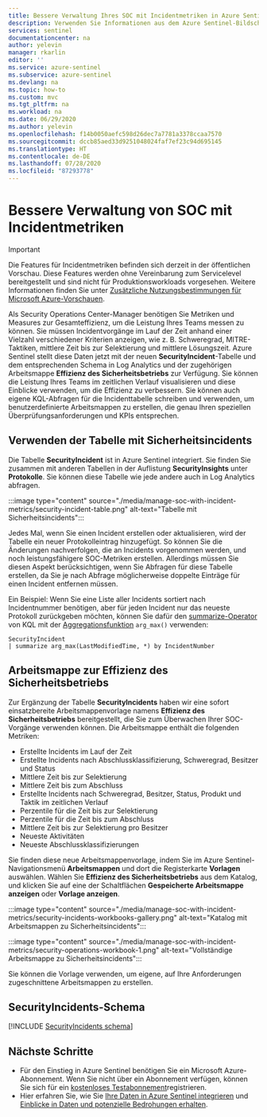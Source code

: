 ```yaml
---
title: Bessere Verwaltung Ihres SOC mit Incidentmetriken in Azure Sentinel | Microsoft-Dokumentation
description: Verwenden Sie Informationen aus dem Azure Sentinel-Bildschirm und der -Arbeitsmappe mit Incidentmetriken, um Ihr Security Operations Center (SOC) besser zu verwalten.
services: sentinel
documentationcenter: na
author: yelevin
manager: rkarlin
editor: ''
ms.service: azure-sentinel
ms.subservice: azure-sentinel
ms.devlang: na
ms.topic: how-to
ms.custom: mvc
ms.tgt_pltfrm: na
ms.workload: na
ms.date: 06/29/2020
ms.author: yelevin
ms.openlocfilehash: f14b0050aefc598d26dec7a7781a3378ccaa7570
ms.sourcegitcommit: dccb85aed33d9251048024faf7ef23c94d695145
ms.translationtype: HT
ms.contentlocale: de-DE
ms.lasthandoff: 07/28/2020
ms.locfileid: "87293778"
---
```

# <a name="manage-your-soc-better-with-incident-metrics"></a>Bessere Verwaltung von SOC mit Incidentmetriken

> [!IMPORTANT]
> Die Features für Incidentmetriken befinden sich derzeit in der öffentlichen Vorschau.
> Diese Features werden ohne Vereinbarung zum Servicelevel bereitgestellt und sind nicht für Produktionsworkloads vorgesehen.
> Weitere Informationen finden Sie unter [Zusätzliche Nutzungsbestimmungen für Microsoft Azure-Vorschauen](https://azure.microsoft.com/support/legal/preview-supplemental-terms/).

Als Security Operations Center-Manager benötigen Sie Metriken und Measures zur Gesamteffizienz, um die Leistung Ihres Teams messen zu können. Sie müssen Incidentvorgänge im Lauf der Zeit anhand einer Vielzahl verschiedener Kriterien anzeigen, wie z. B. Schweregrad, MITRE-Taktiken, mittlere Zeit bis zur Selektierung und mittlere Lösungszeit. Azure Sentinel stellt diese Daten jetzt mit der neuen **SecurityIncident**-Tabelle und dem entsprechenden Schema in Log Analytics und der zugehörigen Arbeitsmappe **Effizienz des Sicherheitsbetriebs** zur Verfügung. Sie können die Leistung Ihres Teams im zeitlichen Verlauf visualisieren und diese Einblicke verwenden, um die Effizienz zu verbessern. Sie können auch eigene KQL-Abfragen für die Incidenttabelle schreiben und verwenden, um benutzerdefinierte Arbeitsmappen zu erstellen, die genau Ihren speziellen Überprüfungsanforderungen und KPIs entsprechen.

## <a name="use-the-security-incidents-table"></a>Verwenden der Tabelle mit Sicherheitsincidents

Die Tabelle **SecurityIncident** ist in Azure Sentinel integriert. Sie finden Sie zusammen mit anderen Tabellen in der Auflistung **SecurityInsights** unter **Protokolle**. Sie können diese Tabelle wie jede andere auch in Log Analytics abfragen.

:::image type="content" source="./media/manage-soc-with-incident-metrics/security-incident-table.png" alt-text="Tabelle mit Sicherheitsincidents":::

Jedes Mal, wenn Sie einen Incident erstellen oder aktualisieren, wird der Tabelle ein neuer Protokolleintrag hinzugefügt. So können Sie die Änderungen nachverfolgen, die an Incidents vorgenommen werden, und noch leistungsfähigere SOC-Metriken erstellen. Allerdings müssen Sie diesen Aspekt berücksichtigen, wenn Sie Abfragen für diese Tabelle erstellen, da Sie je nach Abfrage möglicherweise doppelte Einträge für einen Incident entfernen müssen. 

Ein Beispiel: Wenn Sie eine Liste aller Incidents sortiert nach Incidentnummer benötigen, aber für jeden Incident nur das neueste Protokoll zurückgeben möchten, können Sie dafür den [summarize-Operator](https://docs.microsoft.com/azure/data-explorer/kusto/query/summarizeoperator) von KQL mit der [Aggregationsfunktion](https://docs.microsoft.com/azure/data-explorer/kusto/query/arg-max-aggfunction) `arg_max()` verwenden:

`SecurityIncident` <br>
`| summarize arg_max(LastModifiedTime, *) by IncidentNumber`

## <a name="security-operations-efficiency-workbook"></a>Arbeitsmappe zur Effizienz des Sicherheitsbetriebs

Zur Ergänzung der Tabelle **SecurityIncidents** haben wir eine sofort einsatzbereite Arbeitsmappenvorlage namens **Effizienz des Sicherheitsbetriebs** bereitgestellt, die Sie zum Überwachen Ihrer SOC-Vorgänge verwenden können. Die Arbeitsmappe enthält die folgenden Metriken: 
- Erstellte Incidents im Lauf der Zeit 
- Erstellte Incidents nach Abschlussklassifizierung, Schweregrad, Besitzer und Status 
- Mittlere Zeit bis zur Selektierung 
- Mittlere Zeit bis zum Abschluss 
- Erstellte Incidents nach Schweregrad, Besitzer, Status, Produkt und Taktik im zeitlichen Verlauf 
- Perzentile für die Zeit bis zur Selektierung 
- Perzentile für die Zeit bis zum Abschluss 
- Mittlere Zeit bis zur Selektierung pro Besitzer 
- Neueste Aktivitäten 
- Neueste Abschlussklassifizierungen  

Sie finden diese neue Arbeitsmappenvorlage, indem Sie im Azure Sentinel-Navigationsmenü **Arbeitsmappen** und dort die Registerkarte **Vorlagen** auswählen. Wählen Sie **Effizienz des Sicherheitsbetriebs** aus dem Katalog, und klicken Sie auf eine der Schaltflächen **Gespeicherte Arbeitsmappe anzeigen** oder **Vorlage anzeigen**.

:::image type="content" source="./media/manage-soc-with-incident-metrics/security-incidents-workbooks-gallery.png" alt-text="Katalog mit Arbeitsmappen zu Sicherheitsincidents":::

:::image type="content" source="./media/manage-soc-with-incident-metrics/security-operations-workbook-1.png" alt-text="Vollständige Arbeitsmappe zu Sicherheitsincidents":::

Sie können die Vorlage verwenden, um eigene, auf Ihre Anforderungen zugeschnittene Arbeitsmappen zu erstellen.

## <a name="securityincidents-schema"></a>SecurityIncidents-Schema

[!INCLUDE [SecurityIncidents schema](../../includes/sentinel-schema-security-incident.md)]

## <a name="next-steps"></a>Nächste Schritte

- Für den Einstieg in Azure Sentinel benötigen Sie ein Microsoft Azure-Abonnement. Wenn Sie nicht über ein Abonnement verfügen, können Sie sich für ein [kostenloses Testabonnement](https://azure.microsoft.com/free/)registrieren.
- Hier erfahren Sie, wie Sie [Ihre Daten in Azure Sentinel integrieren](quickstart-onboard.md) und [Einblicke in Daten und potenzielle Bedrohungen erhalten](quickstart-get-visibility.md).
